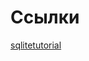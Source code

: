 # Ссылки ##############################

[sqlitetutorial][sqlitetutorial]  

[sqlitetutorial]: https://www.sqlitetutorial.net